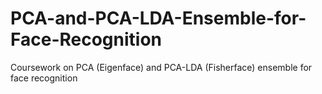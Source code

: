 # PCA-and-PCA-LDA-Ensemble-for-Face-Recognition
Coursework on PCA (Eigenface) and PCA-LDA (Fisherface) ensemble for face recognition
